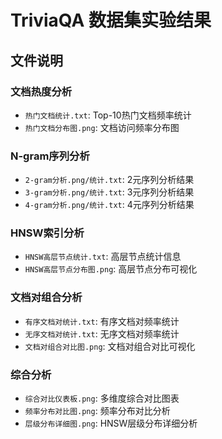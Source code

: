 # TriviaQA 数据集实验结果

## 文件说明

### 文档热度分析
- `热门文档统计.txt`: Top-10热门文档频率统计
- `热门文档分布图.png`: 文档访问频率分布图

### N-gram序列分析  
- `2-gram分析.png/统计.txt`: 2元序列分析结果
- `3-gram分析.png/统计.txt`: 3元序列分析结果
- `4-gram分析.png/统计.txt`: 4元序列分析结果

### HNSW索引分析
- `HNSW高层节点统计.txt`: 高层节点统计信息
- `HNSW高层节点分布图.png`: 高层节点分布可视化

### 文档对组合分析
- `有序文档对统计.txt`: 有序文档对频率统计
- `无序文档对统计.txt`: 无序文档对频率统计
- `文档对组合对比图.png`: 文档对组合对比可视化

### 综合分析
- `综合对比仪表板.png`: 多维度综合对比图表
- `频率分布对比图.png`: 频率分布对比分析
- `层级分布详细图.png`: HNSW层级分布详细分析
